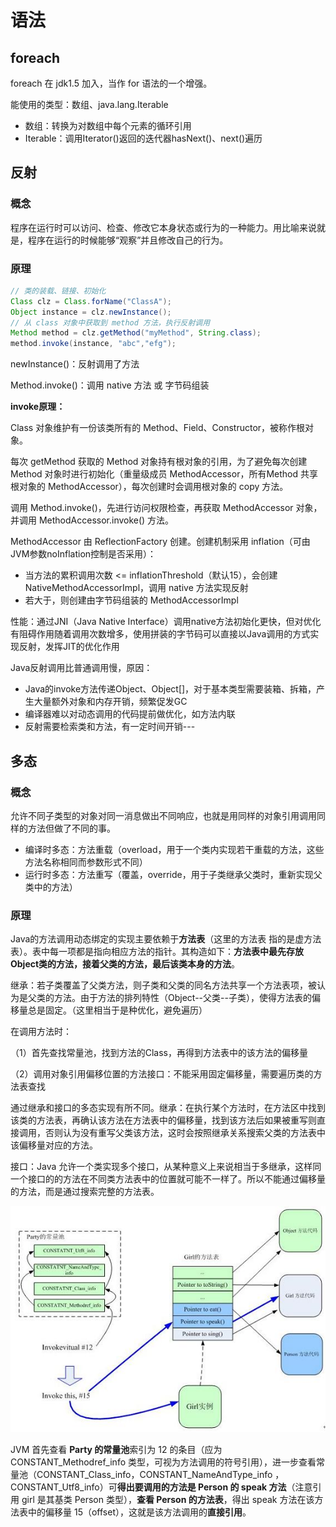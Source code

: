 # 语法

## foreach

foreach 在 jdk1.5 加入，当作 for 语法的一个增强。

能使用的类型：数组、java.lang.Iterable

- 数组：转换为对数组中每个元素的循环引用
- Iterable：调用Iterator()返回的迭代器hasNext()、next()遍历

## 反射

### 概念

程序在运行时可以访问、检查、修改它本身状态或行为的一种能力。用比喻来说就是，程序在运行的时候能够“观察”并且修改自己的行为。

### 原理

```Java
// 类的装载、链接、初始化
Class clz = Class.forName("ClassA");
Object instance = clz.newInstance();
// 从 class 对象中获取到 method 方法，执行反射调用
Method method = clz.getMethod("myMethod", String.class);
method.invoke(instance, "abc","efg");
```

newInstance()：反射调用了<init>方法

Method.invoke()：调用 native 方法 或 字节码组装

**invoke原理：**

Class 对象维护有一份该类所有的 Method、Field、Constructor，被称作根对象。

每次 getMethod 获取的 Method 对象持有根对象的引用，为了避免每次创建 Method 对象时进行初始化（重量级成员 MethodAccessor，所有Method 共享根对象的 MethodAccessor），每次创建时会调用根对象的 copy 方法。

调用 Method.invoke()，先进行访问权限检查，再获取 MethodAccessor 对象，并调用 MethodAccessor.invoke() 方法。

MethodAccessor 由 ReflectionFactory 创建。创建机制采用 inflation（可由JVM参数noInflation控制是否采用）：

- 当方法的累积调用次数 <= inflationThreshold（默认15），会创建 NativeMethodAccessorImpl，调用 native 方法实现反射
- 若大于，则创建由字节码组装的 MethodAccessorImpl

性能：通过JNI（Java Native Interface）调用native方法初始化更快，但对优化有阻碍作用随着调用次数增多，使用拼装的字节码可以直接以Java调用的方式实现反射，发挥JIT的优化作用

Java反射调用比普通调用慢，原因：

- Java的invoke方法传递Object、Object[]，对于基本类型需要装箱、拆箱，产生大量额外对象和内存开销，频繁促发GC
- 编译器难以对动态调用的代码提前做优化，如方法内联
- 反射需要检索类和方法，有一定时间开销---

## 多态

### 概念

允许不同子类型的对象对同一消息做出不同响应，也就是用同样的对象引用调用同样的方法但做了不同的事。

- 编译时多态：方法重载（overload，用于一个类内实现若干重载的方法，这些方法名称相同而参数形式不同）
- 运行时多态：方法重写（覆盖，override，用于子类继承父类时，重新实现父类中的方法）

### 原理

Java的方法调用动态绑定的实现主要依赖于**方法表**（这里的方法表 指的是虚方法表）。表中每一项都是指向相应方法的指针。其构造如下：**方法表中最先存放Object类的方法，接着父类的方法，最后该类本身的方法**。

继承：若子类覆盖了父类方法，则子类和父类的同名方法共享一个方法表项，被认为是父类的方法。由于方法的排列特性（Object--父类--子类），使得方法表的偏移量总是固定。（这里相当于是种优化，避免遍历）

在调用方法时：

（1）首先查找常量池，找到方法的Class，再得到方法表中的该方法的偏移量

（2）调用对象引用偏移位置的方法接口：不能采用固定偏移量，需要遍历类的方法表查找

通过继承和接口的多态实现有所不同。继承：在执行某个方法时，在方法区中找到该类的方法表，再确认该方法在方法表中的偏移量，找到该方法后如果被重写则直接调用，否则认为没有重写父类该方法，这时会按照继承关系搜索父类的方法表中该偏移量对应的方法。 

接口：Java 允许一个类实现多个接口，从某种意义上来说相当于多继承，这样同一个接口的的方法在不同类方法表中的位置就可能不一样了。所以不能通过偏移量的方法，而是通过搜索完整的方法表。

![多态原理](images/多态原理.png)

 JVM 首先查看 **Party 的常量池**索引为 12 的条目（应为 CONSTANT_Methodref_info 类型，可视为方法调用的符号引用），进一步查看常量池（CONSTANT_Class_info，CONSTANT_NameAndType_info ，CONSTANT_Utf8_info）可**得出要调用的方法是 Person 的 speak 方法**（注意引用 girl 是其基类 Person 类型），**查看 Person 的方法表**，得出 speak 方法在该方法表中的偏移量 15（offset），这就是该方法调用的**直接引用**。